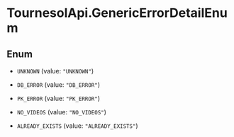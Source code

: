 # TournesolApi.GenericErrorDetailEnum

## Enum


* `UNKNOWN` (value: `"UNKNOWN"`)

* `DB_ERROR` (value: `"DB_ERROR"`)

* `PK_ERROR` (value: `"PK_ERROR"`)

* `NO_VIDEOS` (value: `"NO_VIDEOS"`)

* `ALREADY_EXISTS` (value: `"ALREADY_EXISTS"`)


